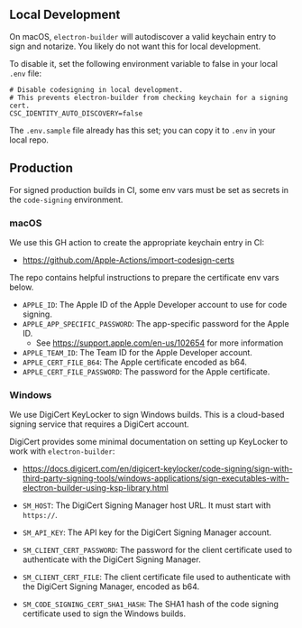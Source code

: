 ## Local Development

On macOS, `electron-builder` will autodiscover a valid keychain entry to sign and notarize. You likely do not want this for local development.

To disable it, set the following environment variable to false in your local `.env` file:

```.env
# Disable codesigning in local development.
# This prevents electron-builder from checking keychain for a signing cert.
CSC_IDENTITY_AUTO_DISCOVERY=false
```

The `.env.sample` file already has this set; you can copy it to `.env` in your local repo.

## Production

For signed production builds in CI, some env vars must be set as secrets in the `code-signing` environment.

### macOS

We use this GH action to create the appropriate keychain entry in CI:

- https://github.com/Apple-Actions/import-codesign-certs

The repo contains helpful instructions to prepare the certificate env vars below.

- `APPLE_ID`: The Apple ID of the Apple Developer account to use for code signing.
- `APPLE_APP_SPECIFIC_PASSWORD`: The app-specific password for the Apple ID.
  - See https://support.apple.com/en-us/102654 for more information
- `APPLE_TEAM_ID`: The Team ID for the Apple Developer account.
- `APPLE_CERT_FILE_B64`: The Apple certificate encoded as b64.
- `APPLE_CERT_FILE_PASSWORD`: The password for the Apple certificate.

### Windows

We use DigiCert KeyLocker to sign Windows builds. This is a cloud-based signing service that requires a DigiCert account.

DigiCert provides some minimal documentation on setting up KeyLocker to work with `electron-builder`:

- https://docs.digicert.com/en/digicert-keylocker/code-signing/sign-with-third-party-signing-tools/windows-applications/sign-executables-with-electron-builder-using-ksp-library.html

- `SM_HOST`: The DigiCert Signing Manager host URL. It must start with `https://`.
- `SM_API_KEY`: The API key for the DigiCert Signing Manager account.
- `SM_CLIENT_CERT_PASSWORD`: The password for the client certificate used to authenticate with the DigiCert Signing Manager.
- `SM_CLIENT_CERT_FILE`: The client certificate file used to authenticate with the DigiCert Signing Manager, encoded as b64.
- `SM_CODE_SIGNING_CERT_SHA1_HASH`: The SHA1 hash of the code signing certificate used to sign the Windows builds.
